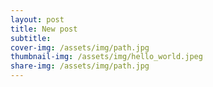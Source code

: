 ```yaml
---
layout: post
title: New post
subtitle: 
cover-img: /assets/img/path.jpg
thumbnail-img: /assets/img/hello_world.jpeg
share-img: /assets/img/path.jpg
---
```

